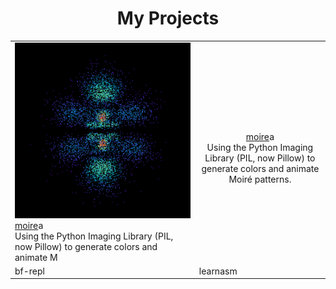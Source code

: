 <h1 align="center">My Projects</h1>

<table align="center">
	<tr>
		<td>
			<img src="orbital.png"><br><a href="">moire</a>a<br>Using the Python Imaging Library (PIL, now Pillow) to generate colors and animate M
		</td>
		<td align="center">
			<img src=""><br><a href="">moire</a>a<br>Using the Python Imaging Library (PIL, now Pillow) to generate colors and animate Moiré patterns.
		</td>
	</tr>
	<tr>
		<td>bf-repl</td>
		<td>learnasm</td>
	</tr>
</table>
